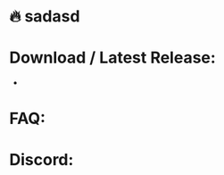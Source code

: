 # 🔥 sadasd [](https://img.shields.io/badge/DayZ-LINUX-green)

# Download / Latest Release:
* 

# FAQ:

# Discord:


